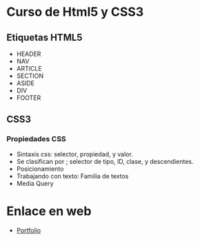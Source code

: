 # Curso de Html5 y CSS3

## Etiquetas HTML5
- HEADER
- NAV
- ARTICLE
- SECTION
- ASIDE
- DIV
- FOOTER

## CSS3
### Propiedades CSS
- Sintaxis css: selector, propiedad, y valor. 
- Se clasifican por ; selector de tipo, ID, clase, y descendientes. 
- Posicionamiento
- Trabajando con texto: Familia de textos
- Media Query

# Enlace en web

- [Portfolio](https://lorem-ipsum-fioreschi.netlify.app/)
